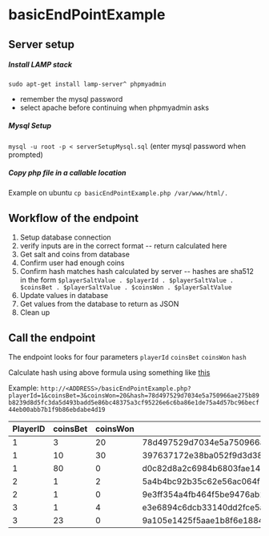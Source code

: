 # basicEndPointExample

## Server setup
##### Install LAMP stack
`sudo apt-get install lamp-server^ phpmyadmin`
- remember the mysql password
- select apache before continuing when phpmyadmin asks
##### Mysql Setup
`mysql -u root -p < serverSetupMysql.sql`
(enter mysql password when prompted)
##### Copy php file in a callable location
Example on ubuntu
`cp basicEndPointExample.php /var/www/html/.`

## Workflow of the endpoint
1. Setup database connection
2. verify inputs are in the correct format
  -- return calculated here
3. Get salt and coins from database
4. Confirm user had enough coins
5. Confirm hash matches hash calculated by server
  -- hashes are sha512 in the form `$playerSaltValue . $playerId . $playerSaltValue . $coinsBet . $playerSaltValue . $coinsWon . $playerSaltValue`
6. Update values in database
7. Get values from the database to return as JSON
8. Clean up

## Call the endpoint
The endpoint looks for four parameters `playerId` `coinsBet` `coinsWon` `hash`

Calculate hash using above formula using something like [this](https://hash.online-convert.com/sha512-generator)

Example:
`http://<ADDRESS>/basicEndPointExample.php?playerId=1&coinsBet=3&coinsWon=20&hash=78d497529d7034e5a750966ae275b89b8239d8d5fc3da5d493badd5e86bc48375a3cf95226e6c6ba86e1de75a4d57bc96becf44eb00abb7b1f9b86ebdabe4d19`

| PlayerID | coinsBet | coinsWon | hash |
|----------|----------|----------|------|
| 1 | 3  | 20 | 78d497529d7034e5a750966ae275b89b8239d8d5fc3da5d493badd5e86bc48375a3cf95226e6c6ba86e1de75a4d57bc96becf44eb00abb7b1f9b86ebdabe4d19 |
| 1 | 10 | 30 | 397637172e38ba052f9d3d38f73a11c5563cbcf19d7d8434d0910f1231777c38611f3cf49a4a69d11a3f90cc55b0039aa2e1d63a950d36ef2dbf63e9607e0f6b|
| 1 | 80 | 0 | d0c82d8a2c6984b6803fae1427bb742994e48c7a8089ddceb1f76f3926e5d2b6376f5771e2e0667c78e857c897d2004670671ed6eff1cb4213723ebca92d7930 |
| 2 | 1  | 2 | 5a4b4bc92b35c62e56ac064f184177fe70d8c882c0155c713ea075a558f39ca35efc77d295d4545de27e0c2c9e96b9ad876a5f19e3f72ef568f50b2219c489a2 |
| 2 | 1  | 0 | 9e3ff354a4fb464f5be9476ab13571c77763e5ed8e26533aa40fa9f902685b15c88ccf39ec683119e1e38c1c5a672b7ef3f23ebd776b852d9a61a96e98dffc20 |
| 3 | 1  | 4 | e3e6894c6dcb33140dd2fce5aeea7705afc95187012f764eaec40fe6c1bf49584ff1c9a3ac219e0416ac6e624790d7e4412863ab46555c95bfdc1861745a2ab5 |
| 3 | 23 | 0 | 9a105e1425f5aae1b8f6e1884a2bd5d59fb44f1168546fdc865cc2dee1417398fb811d238d70ced2089f8f99de44bf435bda78c77c7bf63777cb27b17aacda4f |
